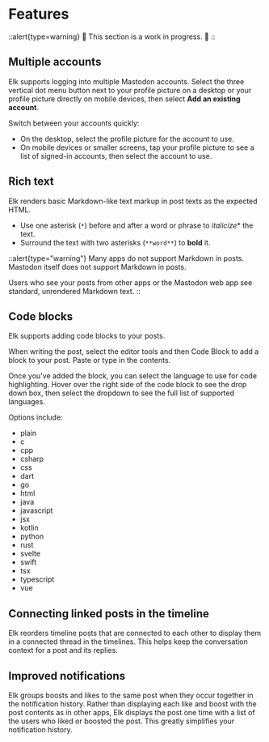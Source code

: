 # Features

::alert{type=warning}
🚧 This section is a work in progress. 🚧
::

<!-- once the UI is more stable, we can add screenshots -->

## Multiple accounts

Elk supports logging into multiple Mastodon accounts.
Select the three vertical dot menu button next to your profile picture on a desktop or your profile picture directly on mobile devices, then select **Add an existing account**.

Switch between your accounts quickly:

- On the desktop, select the profile picture for the account to use.
- On mobile devices or smaller screens, tap your profile picture to see a list of signed-in accounts, then select the account to use.

## Rich text

Elk renders basic Markdown-like text markup in post texts as the expected HTML.

- Use one asterisk (`*`) before and after a word or phrase to *italicize** the text.
- Surround the text with two asterisks (`**word**`) to **bold** it.

::alert{type="warning"}
Many apps do not support Markdown in posts.
Mastodon itself does not support Markdown in posts.

Users who see your posts from other apps or the Mastodon web app see standard, unrendered Markdown text.
::

## Code blocks

Elk supports adding code blocks to your posts.

When writing the post, select the editor tools and then Code Block to add a block to your post.
Paste or type in the contents.

Once you've added the block, you can select the language to use for code highlighting.
Hover over the right side of the code block to see the drop down box, then select the dropdown to see the full list of supported languages.

Options include:

* plain
* c
* cpp
* csharp
* css
* dart
* go
* html
* java
* javascript
* jsx
* kotlin
* python
* rust
* svelte
* swift
* tsx
* typescript
* vue

## Connecting linked posts in the timeline

Elk reorders timeline posts that are connected to each other to display them in a connected thread in the timelines.
This helps keep the conversation context for a post and its replies.

## Improved notifications

Elk groups boosts and likes to the same post when they occur together in the notification history.
Rather than displaying each like and boost with the post contents as in other apps, Elk displays the post one time with a list of the users who liked or boosted the post.
This greatly simplifies your notification history.

<!-- ## GitHub HTML cards -->

<!-- - markdown support
- GitHub HTML cards
- and so on... -->
